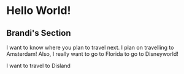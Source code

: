 # Hello World!

## Brandi's Section

I want to know where you plan to travel next. I plan on travelling to Amsterdam! Also, I really want to go to Florida to go to Disneyworld!


I want to travel to Disland